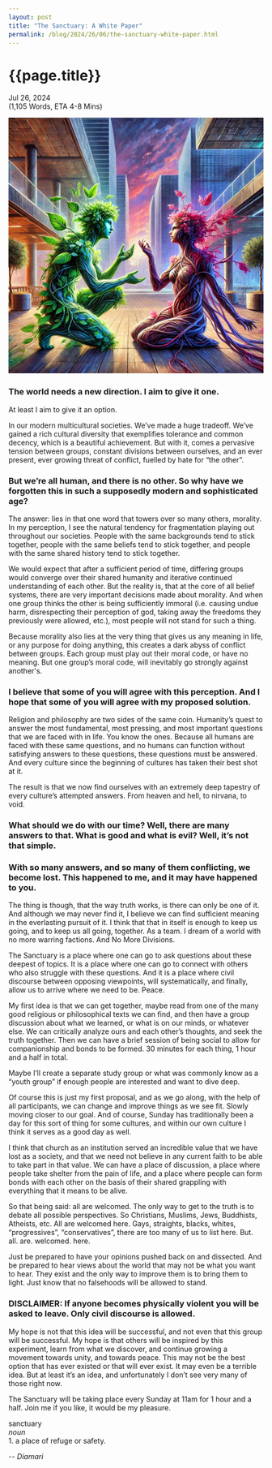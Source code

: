```yaml
---
layout: post
title: "The Sanctuary: A White Paper"
permalink: /blog/2024/26/06/the-sanctuary-white-paper.html
---
```

# {{page.title}}
Jul 26, 2024 <br>
(1,105 Words, ETA 4-8 Mins)

![Futuristic looking city, man and woman trying to understand each other, also they are plants.](/images/the-sanctuary-white-paper-futuristic-city-plant-people.webp)

### The world needs a new direction. I aim to give it one.

At least I aim to give it an option.

In our modern multicultural societies. We’ve made a huge tradeoff. We’ve gained a rich cultural diversity that exemplifies tolerance and common decency, which is a beautiful achievement. But with it, comes a pervasive tension between groups, constant divisions between ourselves, and an ever present, ever growing threat of conflict, fuelled by hate for “the other”.

### But we’re all human, and there is no other. So why have we forgotten this in such a supposedly modern and sophisticated age?

The answer: lies in that one word that towers over so many others, morality. In my perception, I see the natural tendency for fragmentation playing out throughout our societies. People with the same backgrounds tend to stick together, people with the same beliefs tend to stick together, and people with the same shared history tend to stick together.

We would expect that after a sufficient period of time, differing groups would converge over their shared humanity and iterative continued understanding of each other. But the reality is, that at the core of all belief systems, there are very important decisions made about morality. And when one group thinks the other is being sufficiently immoral (i.e. causing undue harm, disrespecting their perception of god, taking away the freedoms they previously were allowed, etc.), most people will not stand for such a thing.

Because morality also lies at the very thing that gives us any meaning in life, or any purpose for doing anything, this creates a dark abyss of conflict between groups. Each group must play out their moral code, or have no meaning. But one group’s moral code, will inevitably go strongly against another's.

### I believe that some of you will agree with this perception. And I hope that some of you will agree with my proposed solution.

Religion and philosophy are two sides of the same coin. Humanity’s quest to answer the most fundamental, most pressing, and most important questions that we are faced with in life. You know the ones. Because all humans are faced with these same questions, and no humans can function without satisfying answers to these questions, these questions must be answered. And every culture since the beginning of cultures has taken their best shot at it.

The result is that we now find ourselves with an extremely deep tapestry of every culture’s attempted answers. From heaven and hell, to nirvana, to void. 

### What should we do with our time? Well, there are many answers to that. What is good and what is evil? Well, it’s not that simple.

### With so many answers, and so many of them conflicting, we become lost. This happened to me, and it may have happened to you.

The thing is though, that the way truth works, is there can only be one of it. And although we may never find it, I believe we can find sufficient meaning in the everlasting pursuit of it. I think that that in itself is enough to keep us going, and to keep us all going, together. As a team. I dream of a world with no more warring factions. And No More Divisions.

The Sanctuary is a place where one can go to ask questions about these deepest of topics. It is a place where one can go to connect with others who also struggle with these questions. And it is a place where civil discourse between opposing viewpoints, will systematically, and finally, allow us to arrive where we need to be. Peace.

My first idea is that we can get together, maybe read from one of the many good religious or philosophical texts we can find, and then have a group discussion about what we learned, or what is on our minds, or whatever else. We can critically analyze ours and each other’s thoughts, and seek the truth together. Then we can have a brief session of being social to allow for companionship and bonds to be formed. 30 minutes for each thing, 1 hour and a half in total.

Maybe I’ll create a separate study group or what was commonly know as a “youth group” if enough people are interested and want to dive deep. 

Of course this is just my first proposal, and as we go along, with the help of all participants, we can change and improve things as we see fit. Slowly moving closer to our goal. And of course, Sunday has traditionally been a day for this sort of thing for some cultures, and within our own culture I think it serves as a good day as well.

I think that church as an institution served an incredible value that we have lost as a society, and that we need not believe in any current faith to be able to take part in that value. We can have a place of discussion, a place where people take shelter from the pain of life, and a place where people can form bonds with each other on the basis of their shared grappling with everything that it means to be alive.

So that being said: all are welcomed. The only way to get to the truth is to debate all possible perspectives. So Christians, Muslims, Jews, Buddhists, Atheists, etc. All are welcomed here. Gays, straights, blacks, whites, “progressives”, “conservatives”, there are too many of us to list here. But. all. are. welcomed. here.

Just be prepared to have your opinions pushed back on and dissected. And be prepared to hear views about the world that may not be what you want to hear. They exist and the only way to improve them is to bring them to light. Just know that no falsehoods will be allowed to stand.

### DISCLAIMER: If anyone becomes physically violent you will be asked to leave. Only civil discourse is allowed.

My hope is not that this idea will be successful, and not even that this group will be successful. My hope is that others will be inspired by this experiment, learn from what we discover, and continue growing a movement towards unity, and towards peace. This may not be the best option that has ever existed or that will ever exist. It may even be a terrible idea. But at least it’s an idea, and unfortunately I don’t see very many of those right now.

The Sanctuary will be taking place every Sunday at 11am for 1 hour and a half. Join me if you like, it would be my pleasure.

sanctuary <br>*noun*<br>1. a place of refuge or safety.

-- *Diamari*
